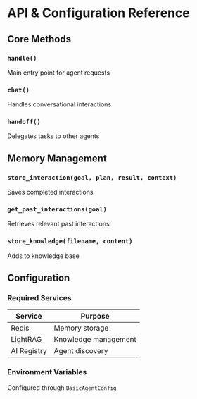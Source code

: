 # API & Configuration Reference

## Core Methods

### `handle()`
Main entry point for agent requests

### `chat()`
Handles conversational interactions

### `handoff()`
Delegates tasks to other agents

## Memory Management

### `store_interaction(goal, plan, result, context)`
Saves completed interactions

### `get_past_interactions(goal)`
Retrieves relevant past interactions

### `store_knowledge(filename, content)`
Adds to knowledge base

## Configuration

### Required Services
| Service | Purpose |
|---------|---------|
| Redis | Memory storage |
| LightRAG | Knowledge management |
| AI Registry | Agent discovery |

### Environment Variables
Configured through `BasicAgentConfig`
